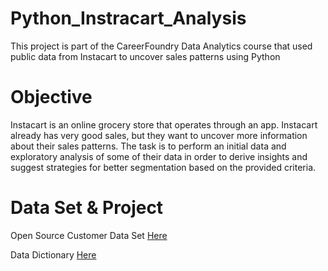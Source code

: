 # Python_Instracart_Analysis
This project is part of the CareerFoundry Data Analytics course that used public data from Instacart to uncover sales patterns using Python
# Objective
Instacart is an online grocery store that operates through an app. Instacart already has very good sales, but they want to uncover more information about their sales patterns. The task is to perform an initial data and exploratory analysis of some of their data in order to derive insights and suggest strategies for better segmentation based on the provided criteria.
# Data Set & Project
Open Source Customer Data Set [Here](https://github.com/smsteele17/Python_Instracart_Analysis/files/10025020/customers.1.zip)

Data Dictionary [Here](https://github.com/smsteele17/Python_Instracart_Analysis/files/10025025/customers.1.zip)
